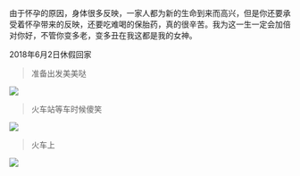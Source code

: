 
由于怀孕的原因，身体很多反映，一家人都为新的生命到来而高兴，但是你还要承受着怀孕带来的反映，还要吃难喝的保胎药，真的很辛苦。我为这一生一定会加倍对你好，不管你变多老，变多丑在我这都是我的女神。

2018年6月2日休假回家

>准备出发美美哒

![](http://localhost:8000/static/article/mz/img-20180602/img-3.jpg)

>火车站等车时候傻笑

![](http://localhost:8000/static/article/mz/img-20180602/img-1.jpg)

>火车上

![](http://localhost:8000/static/article/mz/img-20180602/img-2.jpg)
